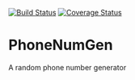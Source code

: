 [![Build Status](https://travis-ci.org/johnmutuma5/phone-num-gen.svg?branch=develop)](https://travis-ci.org/johnmutuma5/phone-num-gen)
[![Coverage Status](https://coveralls.io/repos/github/johnmutuma5/phone-num-gen/badge.svg)](https://coveralls.io/github/johnmutuma5/phone-num-gen)

# PhoneNumGen
A random phone number generator
